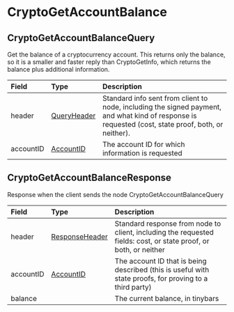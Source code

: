 # CryptoGetAccountBalance

## CryptoGetAccountBalanceQuery

Get the balance of a cryptocurrency account. This returns only the balance, so it is a smaller and faster reply than CryptoGetInfo, which returns the balance plus additional information.

| Field | Type | Description |
| :--- | :--- | :--- |
| header | [QueryHeader](../miscellaneous/queryheader.md) | Standard info sent from client to node, including the signed payment, and what kind of response is requested \(cost, state proof, both, or neither\). |
| accountID | [AccountID](../basic-types/accountid.md) | The account ID for which information is requested |

## CryptoGetAccountBalanceResponse

Response when the client sends the node CryptoGetAccountBalanceQuery

| Field | Type | Description |
| :--- | :--- | :--- |
| header | [ResponseHeader](../miscellaneous/responseheader.md) | Standard response from node to client, including the requested fields: cost, or state proof, or both, or neither |
| accountID | [AccountID](../basic-types/accountid.md) | The account ID that is being described \(this is useful with state proofs, for proving to a third party\) |
| balance |  | The current balance, in tinybars |

